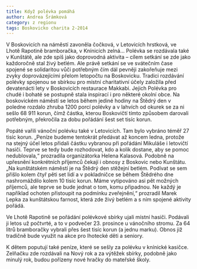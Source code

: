 ```yaml
---
title: Když polévka pomáhá
author: Andrea Šrámková
category: z regionu
tags: Boskovicko charita 2-2014
---
```


V Boskovicích na náměstí zavoněla čočková, v Letovicích hrstková, ve Lhotě Rapotině bramboračka, v Knínicích zelná… Polévka se rozdávala také v Kunštátě, ale zde spíš jako doprovodná aktivita – cílem setkání se zde jako každoročně stal živý betlém. Ale právě setkání se ve svátečním čase spojené se solidaritou vůči potřebným čím dál pevněji zakořeňuje mezi zvyky doprovázejícími přelom letopočtu na Boskovicku.
Tradici rozdávání polévky spojenou se sbírkou pro místní charitativní účely založila před devatenácti lety v Boskovicích restaurace Makkabi. Jejich Polévka pro chudé i bohaté se postupně stala inspirací i pro některé okolní obce. Na boskovickém náměstí se letos během jediné hodiny na Štědrý den v poledne rozdalo zhruba 1200 porcí polévky a v lahvích od okurek se za ni sešlo 68 911 korun, čímž částka, kterou Boskovičtí tímto způsobem darovali potřebným, překročila za dobu pořádání šest set tisíc korun.

Popáté vařili vánoční polévku také v Letovicích. Tam bylo vybráno téměř 27 tisíc korun. „Peníze budeme tentokrát předávat až koncem ledna, protože na stejný účel letos přidali částku vybranou při pořádání Mikuláše i letovičtí hasiči. Teprve se tedy bude rozhodovat, kdo a kolik dostane, aby se pomoc nedublovala,“ prozradila organizátorka Helena Kalasová. Podobně na upřesnění konkrétních příjemců čekají i obnosy z Boskovic nebo Kunštátu. „Na kunštátském náměstí je na Štědrý den stěžejní betlém. Podívat se sem přišlo kolem čtyř pěti set lidí a v pokladničce se během Štědrého dne nashromáždilo kolem 10 tisíc korun. Máme vytipováno asi pět možných příjemců, ale teprve se bude jednat o tom, komu připadnou. Ne každý je například ochoten přistoupit na podmínku zveřejnění,“ prozradil Marek Lepka za kunštátskou farnost, která zde živý betlém a s ním spojené aktivity pořádá.

Ve Lhotě Rapotině se pořádání polévkové sbírky ujali místní hasiči. Podávali ji letos už počtvrté, a to v podvečer 23. prosince u vánočního stromu. Za 64 litrů bramboračky vybrali přes šest tisíc korun (a jednu marku). Obnos již tradičně bude využit na akce pro lhotecké děti a seniory.

K dětem poputují také peníze, které se sešly za polévku v knínické kasičce. Zelňačku zde rozdávali na Nový rok a za výtěžek sbírky, podobně jako minulý rok, budou pořízeny nové hračky do mateřské školy.
